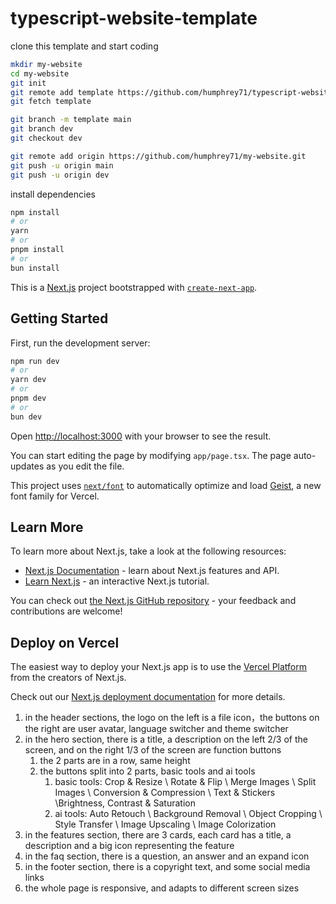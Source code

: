 # typescript-website-template
clone this template and start coding
```bash
mkdir my-website
cd my-website
git init
git remote add template https://github.com/humphrey71/typescript-website-template.git
git fetch template

git branch -m template main
git branch dev
git checkout dev

git remote add origin https://github.com/humphrey71/my-website.git
git push -u origin main
git push -u origin dev
```

install dependencies
```bash
npm install
# or
yarn
# or
pnpm install
# or
bun install
```

This is a [Next.js](https://nextjs.org) project bootstrapped with [`create-next-app`](https://nextjs.org/docs/app/api-reference/cli/create-next-app).

## Getting Started

First, run the development server:

```bash
npm run dev
# or
yarn dev
# or
pnpm dev
# or
bun dev
```

Open [http://localhost:3000](http://localhost:3000) with your browser to see the result.

You can start editing the page by modifying `app/page.tsx`. The page auto-updates as you edit the file.

This project uses [`next/font`](https://nextjs.org/docs/app/building-your-application/optimizing/fonts) to automatically optimize and load [Geist](https://vercel.com/font), a new font family for Vercel.

## Learn More

To learn more about Next.js, take a look at the following resources:

- [Next.js Documentation](https://nextjs.org/docs) - learn about Next.js features and API.
- [Learn Next.js](https://nextjs.org/learn) - an interactive Next.js tutorial.

You can check out [the Next.js GitHub repository](https://github.com/vercel/next.js) - your feedback and contributions are welcome!

## Deploy on Vercel

The easiest way to deploy your Next.js app is to use the [Vercel Platform](https://vercel.com/new?utm_medium=default-template&filter=next.js&utm_source=create-next-app&utm_campaign=create-next-app-readme) from the creators of Next.js.

Check out our [Next.js deployment documentation](https://nextjs.org/docs/app/building-your-application/deploying) for more details.




1. in the header sections, the logo on the left is a file icon，the buttons on the right are user avatar, language switcher and theme switcher
2. in the hero section, there is a title, a description on the left 2/3 of the screen, and on the right 1/3 of the screen are function buttons
   1. the 2 parts are in a row, same height
   2. the buttons split into 2 parts, basic tools and ai tools
      1. basic tools: Crop & Resize \ Rotate & Flip \ Merge Images \ Split Images \ Conversion & Compression \ Text & Stickers \Brightness, Contrast & Saturation
      2. ai tools: Auto Retouch \ Background Removal \ Object Cropping \ Style Transfer \ Image Upscaling \  Image Colorization
3. in the features section, there are 3 cards, each card has a title, a description and a big icon representing the feature
4. in the faq section, there is a question, an answer and an expand icon
5. in the footer section, there is a copyright text, and some social media links
6. the whole page is responsive, and adapts to different screen sizes
